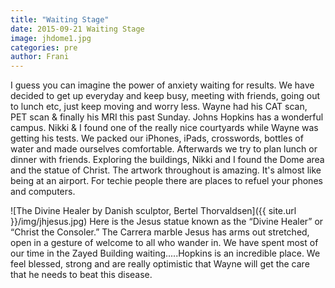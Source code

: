 ```yaml
---
title: "Waiting Stage"
date: 2015-09-21 Waiting Stage
image: jhdome1.jpg
categories: pre
author: Frani
---
```


I guess you can imagine the power of anxiety waiting for results.  We have decided to get up everyday and keep busy, meeting with friends, going out to lunch etc, just keep moving and worry less.  Wayne had his CAT scan, PET scan & finally his MRI this past Sunday.  Johns Hopkins has a wonderful campus.  Nikki & I found one of the really nice courtyards while Wayne was getting his tests.  We packed our iPhones, iPads, crosswords, bottles of water and made ourselves comfortable.  Afterwards we try to plan lunch or dinner with friends. Exploring the buildings, Nikki and I found the Dome area and the statue of Christ.  The artwork throughout is amazing.  It's almost like being at an airport.  For techie people there are places to refuel your phones and computers.

![The Divine Healer by Danish sculptor, Bertel Thorvaldsen]({{ site.url }}/img/jhjesus.jpg)
Here is the Jesus statue known as the “Divine Healer” or “Christ the Consoler.” The Carrera marble Jesus has arms out stretched, open in a gesture of welcome to all who wander in.
We have spent most of our time in the Zayed Building waiting.....Hopkins is an incredible place.  We feel blessed, strong and are really optimistic that Wayne will get the care that he needs to beat this disease.
